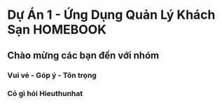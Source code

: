 # Dự Án 1 - Ứng Dụng Quản Lý Khách Sạn HOMEBOOK
## Chào mừng các bạn đến với nhóm
### Vui vẻ - Góp ý - Tôn trọng
### Có gì hỏi Hieuthunhat
